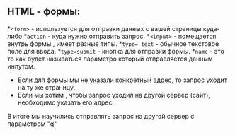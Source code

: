 ## HTML - формы:

*`<form>` - используется для отправки данных с вашей страницы куда-либо
    *`action` - куда нужно отправить запрос.
*`<input>` - помещается внутрь формы , имеет разные типы.
    *`type= text` - обычное текстовое поле для ввода.
    *`type=submit` - кнопка для отправки формы.
    *`name` - это то как будет называться параметро который отправляется данным инпутом.
* Если для формы мы не указали конкретный адрес, то запрос уходит на ту же страницу.   
* Если мы хотим , чтобы запрос уходил на другой сервер (сайт), необходимо указать его адрес.

В итоге мы научились отправлять запрос на другой сервер с параметром "q"